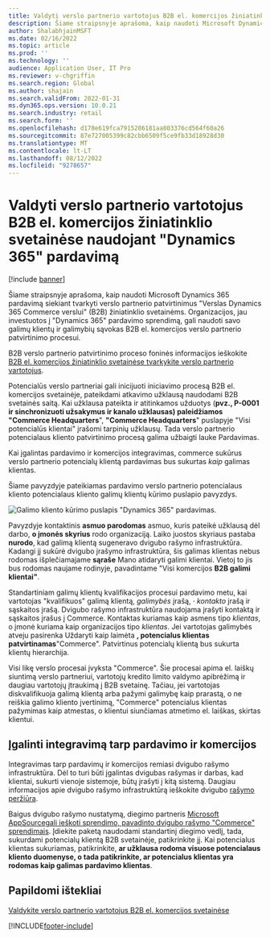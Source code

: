 ```yaml
---
title: Valdyti verslo partnerio vartotojus B2B el. komercijos žiniatinklio svetainėse naudojant "Dynamics 365" pardavimą
description: Šiame straipsnyje aprašoma, kaip naudoti Microsoft Dynamics 365 pardavimą siekiant tvarkyti verslo partnerio patvirtinimus "Verslas Dynamics 365 Commerce verslui" (B2B) žiniatinklio svetainėms.
author: ShalabhjainMSFT
ms.date: 02/16/2022
ms.topic: article
ms.prod: ''
ms.technology: ''
audience: Application User, IT Pro
ms.reviewer: v-chgriffin
ms.search.region: Global
ms.author: shajain
ms.search.validFrom: 2022-01-31
ms.dyn365.ops.version: 10.0.21
ms.search.industry: retail
ms.search.form: ''
ms.openlocfilehash: d178e619fca7915286181aa803376cd564f60a26
ms.sourcegitcommit: 87e727005399c82cbb6509f5ce9fb33d18928d30
ms.translationtype: MT
ms.contentlocale: lt-LT
ms.lasthandoff: 08/12/2022
ms.locfileid: "9278657"
---
```

# <a name="manage-business-partner-users-on-b2b-e-commerce-websites-using-dynamics-365-sales"></a>Valdyti verslo partnerio vartotojus B2B el. komercijos žiniatinklio svetainėse naudojant "Dynamics 365" pardavimą

[!include [banner](../../includes/banner.md)]

Šiame straipsnyje aprašoma, kaip naudoti Microsoft Dynamics 365 pardavimą siekiant tvarkyti verslo partnerio patvirtinimus "Verslas Dynamics 365 Commerce verslui" (B2B) žiniatinklio svetainėms. Organizacijos, jau investuotos į "Dynamics 365" pardavimo sprendimą, gali naudoti savo galimų klientų ir galimybių sąvokas B2B el. komercijos verslo partnerio patvirtinimo procesui.

B2B verslo partnerio patvirtinimo proceso foninės informacijos ieškokite [B2B el. komercijos žiniatinklio svetainėse tvarkykite verslo partnerio vartotojus](manage-b2b-users.md).

Potencialūs verslo partneriai gali inicijuoti iniciavimo procesą B2B el. komercijos svetainėje, pateikdami atkavimo užklausą naudodami B2B svetainės saitą. Kai užklausa pateikta ir atitinkamos užduotys (**pvz., P-0001** **ir sinchronizuoti užsakymus ir kanalo užklausas) paleidžiamos "Commerce Headquarters**", **"Commerce Headquarters**" puslapyje "Visi potencialūs klientai" įrašomi tarpinių užklausų. Tada verslo partnerio potencialaus kliento patvirtinimo procesą galima užbaigti lauke Pardavimas.

Kai įgalintas pardavimo ir komercijos integravimas, commerce sukūrus verslo partnerio potencialų klientą pardavimas bus sukurtas *kaip* galimas klientas.

Šiame pavyzdyje pateikiamas pardavimo verslo partnerio potencialaus kliento potencialaus kliento galimų klientų kūrimo puslapio pavyzdys.

![Galimo kliento kūrimo puslapis "Dynamics 365" pardavimas.](../media/LeadInSales.png)

Pavyzdyje kontaktinis **asmuo parodomas** asmuo, kuris pateikė užklausą dėl darbo, **o įmonės skyrius** rodo organizaciją. Laiko juostos skyriaus pastaba **nurodo**, kad galimą klientą sugeneravo dvigubo rašymo infrastruktūra. Kadangi jį sukūrė dvigubo įrašymo infrastruktūra, šis galimas klientas nebus rodomas išplečiamajame **sąraše** Mano atidaryti galimi klientai. Vietoj to jis bus rodomas naujame rodinyje, pavadintame "Visi komercijos **B2B galimi klientai"**.

Standartiniam galimų klientų kvalifikacijos procesui pardavimo metu, kai vartotojas "kvalifikuos" galimą klientą, *galimybės* įrašą, *·* *kontakto* įrašą ir sąskaitos įrašą. Dvigubo rašymo infrastruktūra naudojama įrašyti kontaktą ir sąskaitos įrašus į Commerce. Kontaktas kuriamas kaip asmens tipo *klientas*, o įmonė kuriama kaip organizacijos tipo *klientas*. Jei vartotojas galimybės atveju pasirenka Uždaryti kaip laimėta **, potencialus klientas patvirtinamas**"Commerce". Patvirtinus potencialų klientą bus sukurta klientų hierarchija.

Visi likę verslo procesai įvyksta "Commerce". Šie procesai apima el. laiškų siuntimą verslo partneriui, vartotojų kredito limito valdymo apibrėžimą ir daugiau vartotojų įtraukimą į B2B svetainę. Tačiau, jei vartotojas diskvalifikuoja galimą klientą arba pažymi galimybę kaip prarastą, o ne reiškia galimo kliento įvertinimą, "Commerce" potencialus klientas pažymimas kaip atmestas, o klientui siunčiamas atmetimo el. laiškas, skirtas klientui.

## <a name="enable-integration-between-sales-and-commerce"></a>Įgalinti integravimą tarp pardavimo ir komercijos

Integravimas tarp pardavimų ir komercijos remiasi dvigubo rašymo infrastruktūra. Dėl to turi būti įgalintas dvigubas rašymas ir darbas, kad klientai, sukurti vienoje sistemoje, būtų įrašyti į kitą sistemą. Daugiau informacijos apie dvigubo rašymo infrastruktūrą ieškokite dvigubo [rašymo peržiūra](/dynamics365/fin-ops-core/dev-itpro/data-entities/dual-write/dual-write-overview).

Baigus dvigubo rašymo nustatymą, diegimo partneris [Microsoft AppSource](https://appsource.microsoft.com/)[gali ieškoti sprendimo, pavadinto dvigubo rašymo "Commerce" sprendimais](https://partner.microsoft.com/dashboard/commercial-marketplace/offers/7ca1d8c9-dc79-4cb7-a82e-8dc96a25acca/overview). Įdiekite paketą naudodami standartinį diegimo vedlį, tada, sukurdami potencialų klientą B2B svetainėje, patikrinkite jį. Kai potencialus klientas sukuriamas, patikrinkite, **ar užklausa rodoma visuose potencialaus kliento duomenyse, o tada patikrinkite, ar potencialus klientas yra rodomas kaip galimas pardavimo klientas**.

## <a name="additional-resources"></a>Papildomi ištekliai

[Valdykite verslo partnerio vartotojus B2B el. komercijos svetainėse](manage-b2b-users.md)

[!INCLUDE[footer-include](../../includes/footer-banner.md)]
